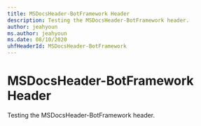 ```yaml
---
title: MSDocsHeader-BotFramework Header
description: Testing the MSDocsHeader-BotFramework header.
author: jeahyoun
ms.author: jeahyoun
ms.date: 08/10/2020
uhfHeaderId: MSDocsHeader-BotFramework
---
```


# MSDocsHeader-BotFramework Header

Testing the MSDocsHeader-BotFramework header.
